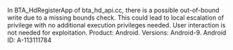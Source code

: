 In BTA_HdRegisterApp of bta_hd_api.cc, there is a possible out-of-bound write due to a missing bounds check. This could lead to local escalation of privilege with no additional execution privileges needed. User interaction is not needed for exploitation. Product: Android. Versions: Android-9. Android ID: A-113111784
